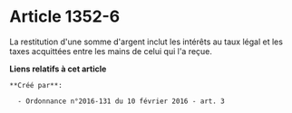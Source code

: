 # Article 1352-6

La restitution d'une somme d'argent inclut les intérêts au taux légal et les taxes acquittées entre les mains de celui qui
l'a reçue.

**Liens relatifs à cet article**

	**Créé par**:

	  - Ordonnance n°2016-131 du 10 février 2016 - art. 3
